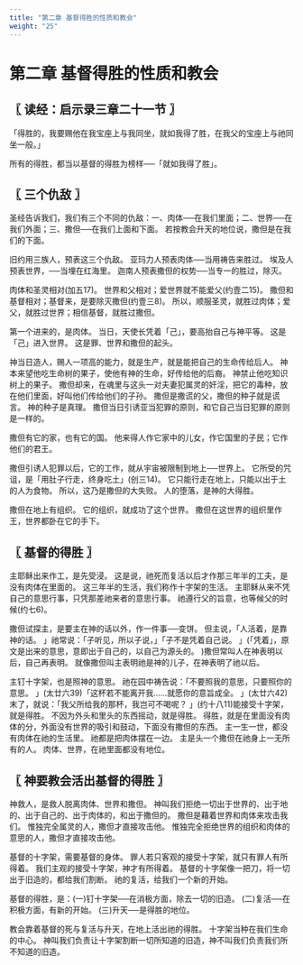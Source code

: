 ```yaml
---
title: "第二章 基督得胜的性质和教会"
weight: "25"
---
```


# 第二章 基督得胜的性质和教会


## 〖 读经：启示录三章二十一节 〗

「得胜的，我要赐他在我宝座上与我同坐，就如我得了胜，在我父的宝座上与祂同坐一般。」

所有的得胜，都当以基督的得胜为榜样──「就如我得了胜」。

## 〖 三个仇敌 〗

圣经告诉我们，我们有三个不同的仇敌：一、肉体──在我们里面；二、世界──在我们外面；三、撒但──在我们上面和下面。
若按教会升天的地位说，撒但是在我们的下面。

旧约用三族人，预表这三个仇敌。
亚玛力人预表肉体──当用祷告来胜过。
埃及人预表世界，──当埋在红海里。
迦南人预表撒但的权势──当专一的胜过，除灭。

肉体和圣灵相对(加五17)。
世界和父相对；爱世界就不能爱父(约壹二15)。
撒但和基督相对；基督来，是要除灭撒但(约壹三8)。
所以，顺服圣灵，就胜过肉体；爱父，就胜过世界；相信基督，就胜过撒但。

第一个进来的，是肉体。
当日，天使长凭着「己」，要高抬自己与神平等。
这是「己」进入世界。
这是罪、世界和撒但的起头。

神当日造人，赐人一项高的能力，就是生产，就是能把自己的生命传给后人。
神本来望他吃生命树的果子，使他有神的生命，好传给他的后裔。
神禁止他吃知识树上的果子。
撒但却来，在魂里与这头一对夫妻犯属灵的奸淫，把它的毒种，放在他们里面，好叫他们传给他们的子孙。
撒但是撒谎的父，撒但的种子就是谎言。
神的种子是真理。
撒但当日引诱亚当犯罪的原则，和它自己当日犯罪的原则是一样的。

撒但有它的家，也有它的国。
他来得人作它家中的儿女，作它国里的子民；它作他们的君王。

撒但引诱人犯罪以后，它的工作，就从宇宙被限制到地上──世界上。
它所受的咒诅，是「用肚子行走，终身吃土」(创三14)。
它只能行走在地上，只能以出于土的人为食物。
所以，这乃是撒但的大失败。
人的堕落，是神的大得胜。

撒但在地上有组织。
它的组织，就成功了这个世界。
撒但在这世界的组织里作王，世界都卧在它的手下。

## 〖 基督的得胜 〗

主耶稣出来作工，是先受浸。
这是说，祂死而复活以后才作那三年半的工夫，是没有肉体在里面的。
这三年半的生活，我们称作十字架的生活。
主耶稣从来不凭自己的意思行事，只凭那差祂来者的意思行事。
祂遵行父的旨意，也等候父的时候(约七6)。

撒但试探主，是要主在神的话以外，作一件事──变饼。
但主说，「人活着，是靠神的话。
」祂常说：「子听见，所以子说，」「子不是凭着自己说。
」(「凭着」，原文是出来的意思，意即出于自己的，以自己为源头的。
)撒但常叫人在神表明以后，自己再表明。
就像撒但叫主表明祂是神的儿子，在神表明了祂以后。

主钉十字架，也是照神的意思。
祂在园中祷告说：「不要照我的意思，只要照你的意思。
」(太廿六39)「这杯若不能离开我……就愿你的意旨成全。
」(太廿六42)末了，就说：「我父所给我的那杯，我岂可不喝呢？
」(约十八11)能接受十字架，就是得胜。
不因为外头和里头的东西摇动，就是得胜。
得胜，就是在里面没有肉体的分，外面没有世界的吸引和鼓动，下面没有撒但的东西。
主一生一世，都没有肉体在祂的生活里。
祂都是把肉体摆在一边。
主是头一个撒但在祂身上一无所有的人。
肉体、世界，在祂里面都没有地位。

## 〖 神要教会活出基督的得胜 〗

神救人，是救人脱离肉体、世界和撒但。
神叫我们拒绝一切出于世界的、出于地的、出于自己的、出于肉体的，和出于撒但的。
撒但是藉着世界和肉体来攻击我们。
惟独完全属灵的人，撒但才直接攻击他。
惟独完全拒绝世界的组织和肉体的意思的人，撒但才直接攻击他。

基督的十字架，需要基督的身体。
罪人若只客观的接受十字架，就只有罪人有所得着。
我们主观的接受十字架，神才有所得着。
基督的十字架像一把刀，将一切出于旧造的，都给我们割断。
祂的复活，给我们一个新的开始。

基督的得胜，是：(一)钉十字架──在消极方面，除去一切的旧造。
(二)复活──在积极方面，有新的开始。
(三)升天──是得胜的地位。

教会靠着基督的死与复活与升天，在地上活出祂的得胜。
十字架当种在我们生命的中心。
神叫我们负责让十字架割断一切所知道的旧造，神不叫我们负责我们所不知道的旧造。
